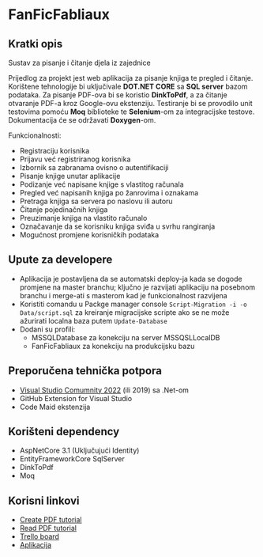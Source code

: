# FanFicFabliaux
## Kratki opis
Sustav za pisanje i čitanje djela iz zajednice

Prijedlog za projekt jest web aplikacija za pisanje knjiga te pregled i čitanje. 
Korištene tehnologije bi uključivale **DOT.NET CORE** sa **SQL server** bazom podataka. 
Za pisanje PDF-ova bi se koristio **DinkToPdf**, a za čitanje otvaranje PDF-a kroz Google-ovu ekstenziju. 
Testiranje bi se provodilo unit testovima pomoću **Moq** biblioteke te **Selenium**-om za integracijske testove. 
Dokumentacija će se održavati **Doxygen**-om.

Funkcionalnosti:
-	Registraciju korisnika
-	Prijavu već registriranog korisnika
-	Izbornik sa zabranama ovisno o autentifikaciji
-	Pisanje knjige unutar aplikacije
-	Podizanje već napisane knjige s vlastitog računala
-	Pregled već napisanih knjiga po žanrovima i oznakama
-	Pretraga knjiga sa servera po naslovu ili autoru
-	Čitanje pojedinačnih knjiga
-	Preuzimanje knjiga na vlastito računalo
-	Označavanje  da se korisniku knjiga sviđa u svrhu rangiranja
-	Mogućnost promjene korisničkih podataka

## Upute za developere
- Aplikacija je postavljena da se automatski deploy-ja kada se dogode promjene na master branchu;
ključno je razvijati aplikaciju na posebnom branchu i merge-ati s masterom kad je funkcionalnost razvijena
- Koristiti comandu u Packge manager console ```Script-Migration -i -o Data/script.sql``` za kreiranje
migracijske scripte ako se ne može ažurirati localna baza putem ```Update-Database```
- Dodani su profili:
	- MSSQLDatabase za konekciju na server MSSQSLLocalDB
	- FanFicFabliaux za konekciju na produkcijsku bazu

## Preporučena tehnička potpora
- [Visual Studio Comumnity 2022](https://visualstudio.microsoft.com/downloads/) (ili 2019) sa .Net-om
- GitHub Extension for Visual Studio
- Code Maid ekstenzija

## Korišteni dependency
- AspNetCore 3.1 (Uključujući Identity)
- EntityFrameworkCore SqlServer
- DinkToPdf
- Moq

## Korisni linkovi
- [Create PDF tutorial](https://www.infoworld.com/article/3605276/how-to-create-pdf-documents-in-aspnet-core-5.html)
- [Read PDF tutorial](https://stackoverflow.com/questions/60444003/how-can-i-create-and-display-a-pdf-file-for-a-net-core-mvc-web-application)
- [Trello board](https://trello.com/b/CqAKaHex/fanficfabliaux)
- [Aplikacija](https://fanficfabliaux.azurewebsites.net)
